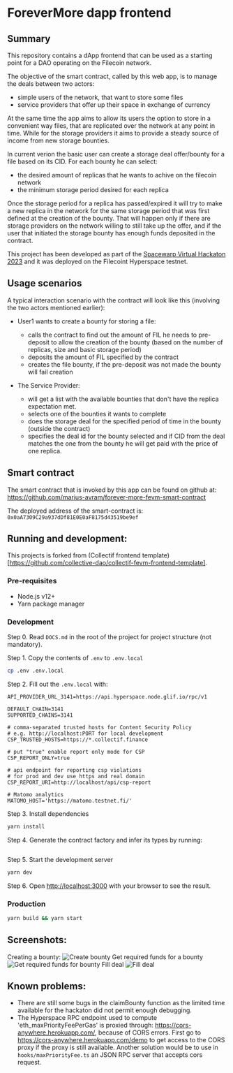 # ForeverMore dapp frontend

## Summary

This repository contains a dApp frontend that can be used as a starting point for a DAO operating on the Filecoin network.

The objective of the smart contract, called by this web app, is to manage the deals between two actors:
- simple users of the network, that want to store some files
- service providers that offer up their space in exchange of currency

At the same time the app aims to allow its users the option to store in a convenient way files, that are replicated over the network at any point in time. While for the storage providers it aims to provide a steady source of income from new storage bounties.

In current verion the basic user can create a storage deal offer/bounty for a file based on its CID. For each bounty he can
select:
- the desired amount of replicas that he wants to achive on the filecoin network
- the minimum storage period desired for each replica

Once the storage period for a replica has passed/expired it will try to make a new replica in the network for the same storage period that was first defined at the creation of the bounty. That will happen only if there are storage providers on the network willing to still take up the offer, and if the user that initiated the storage bounty has enough funds deposited in the contract.

This project has been developed as part of the [Spacewarp Virtual Hackaton 2023](https://ethglobal.com/events/spacewarp) and it was deployed on the Filecoint Hyperspace testnet.

## Usage scenarios

A typical interaction scenario with the contract will look like this (involving the two actors mentioned earlier):

- User1 wants to create a bounty for storing a file:
  - calls the contract to find out the amount of FIL he needs to pre-deposit to allow the creation of the bounty (based on the number of replicas, size and basic storage period)
  - deposits the amount of FIL specified by the contract
  - creates the file bounty, if the pre-deposit was not made the bounty will fail creation

- The Service Provider:
  - will get a list with the available bounties that don't have the replica expectation met.
  - selects one of the bounties it wants to complete
  - does the storage deal for the specified period of time in the bounty (outside the contract)
  - specifies the deal id for the bounty selected and if CID from the deal matches the one from the bounty he will get paid with the price of one replica.

## Smart contract
The smart contract that is invoked by this app can be found on github at:
https://github.com/marius-avram/forever-more-fevm-smart-contract

The deployed address of the smart-contract is:
`0x0aA7309C29a937dDf81E0E0aF8175d43519be9ef`

## Running and development:

This projects is forked from (Collectif frontend template)[https://github.com/collective-dao/collectif-fevm-frontend-template].

### Pre-requisites

- Node.js v12+
- Yarn package manager

### Development

Step 0. Read `DOCS.md` in the root of the project for project structure (not mandatory).

Step 1. Copy the contents of `.env` to `.env.local`

```bash
cp .env .env.local
```

Step 2. Fill out the `.env.local` with:

```
API_PROVIDER_URL_3141=https://api.hyperspace.node.glif.io/rpc/v1

DEFAULT_CHAIN=3141
SUPPORTED_CHAINS=3141

# comma-separated trusted hosts for Content Security Policy
# e.g. http://localhost:PORT for local development
CSP_TRUSTED_HOSTS=https://*.collectif.finance

# put "true" enable report only mode for CSP
CSP_REPORT_ONLY=true

# api endpoint for reporting csp violations
# for prod and dev use https and real domain
CSP_REPORT_URI=http://localhost/api/csp-report

# Matomo analytics
MATOMO_HOST='https://matomo.testnet.fi/'
```

Step 3. Install dependencies

```bash
yarn install
```

Step 4. Generate the contract factory and infer its types by running:
```yarn typechain
```

Step 5. Start the development server

```bash
yarn dev
```

Step 6. Open [http://localhost:3000](http://localhost:3000) with your browser to see the result.

### Production

```bash
yarn build && yarn start
```

## Screenshots:
Creating a bounty:
![Create bounty](imgs/create_bounty.png)
Get required funds for a bounty
![Get required funds for bounty](imgs/create_bounty_required_funds.png)
Fill deal
![Fill deal](imgs/fill_deal.png)


## Known problems:

- There are still some bugs in the claimBounty function as the limited time available for the hackaton did not permit enough debugging.
- The Hyperspace RPC endpoint used to compute 'eth_maxPriorityFeePerGas' is proxied through: https://cors-anywhere.herokuapp.com/, because of CORS errors.
First go to https://cors-anywhere.herokuapp.com/demo to get access to the CORS proxy if the proxy is still available. Another solution would be to use in `hooks/maxPriorityFee.ts` an JSON RPC server that accepts cors request.